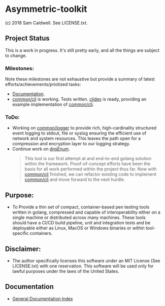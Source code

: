 Asymmetric-toolkit
==================
(c) 2018 Sam Caldwell.  See LICENSE.txt.

## Project Status
This is a work in progress.  It's still pretty early, and all the things are subject to change.

### Milestones:
Note these milestones are not exhaustive but provide a summary of latest efforts/achievements/priotized tasks:
* [Documentation](docs/README.md).
* [common/cli](src/common/cli/README.md) is working.  Tests written. [clidev](src/tools/clidev/README.md) is
  ready, providing an example implementation of [common/cli](src/common/cli/README.md).

### ToDo:
* Working on [common/logger](src/common/logger/README.md) to provide rich, high-cardinality structured event logging
  to stdout, file or syslog ensuring the efficient use of network and system resources.  This leaves the path open
  for a compression and encryption layer to our logging strategy.
* Continue work on [dnsEnum](src/tools/dnsenum/README.md).
  > This tool is our first attempt at and end-to-end golang solution within the framework.  Proof-of-concept efforts
  > have been the basis for all work performed within the project thus far.  Now with 
  > [common/cli](src/common/cli/README.md) finished, we can refactor existing code to implement 
  > [common/cli](src/common/cli/README.md) and move forward to the next hurdle.

## Purpose:
* To Provide a thin set of compact, container-based pen testing tools written in golang,
  compressed and capable of interoperability either on a single machine or distributed
  across many machines.  These tools should have a CI/CD build pipeline, unit and integration
  tests and be deployable either as Linux, MacOS or Windows binaries or within tool-specific
  containers.
  
## Disclaimer:
* The author specifically licenses this software under an MIT License (See LICENSE.txt)
  with one reservation.  This software will be used only for lawful purposes under the
  laws of the United States.

## Documentation
* [General Documentation Index](docs/README.md)